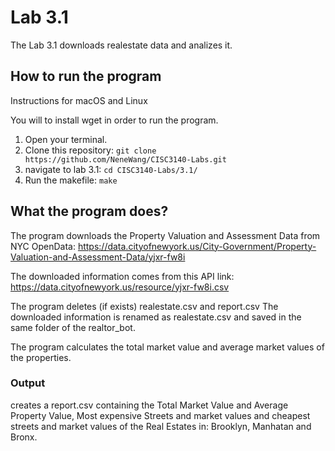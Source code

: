# Lab 3.1

The Lab 3.1 downloads realestate data and analizes it.

##  How to run the program
Instructions for macOS and Linux

You will to install wget in order to run the program. 

 1. Open your terminal.
 2. Clone this repository:
 `git clone https://github.com/NeneWang/CISC3140-Labs.git`
 4. navigate to lab 3.1:
`cd CISC3140-Labs/3.1/`
 5. Run the makefile: `make`

## What the program does?
The program downloads the Property Valuation and Assessment Data from NYC OpenData:  https://data.cityofnewyork.us/City-Government/Property-Valuation-and-Assessment-Data/yjxr-fw8i

The downloaded information comes from this API link: https://data.cityofnewyork.us/resource/yjxr-fw8i.csv

The program deletes (if exists) realestate.csv and report.csv
The downloaded information is renamed as realestate.csv and saved in the same folder of the realtor_bot.

The program calculates the total market value and average market values of the properties.

### Output

creates a report.csv containing the Total Market Value and Average Property Value, Most expensive Streets and market values and cheapest streets and market values of the Real Estates in: Brooklyn, Manhatan and Bronx.
